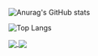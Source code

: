 
![Anurag's GitHub stats](https://github-readme-stats.vercel.app/api?username=MarcSegard&show_icons=true&theme=radical)

![Top Langs](https://github-readme-stats.vercel.app/api/top-langs/?username=MarcSegard&layout=compact&theme=radical)


<a href="https://github.com/MarcSegard/recap_html_css_JS_jquery_ajax">
  <img align="center" src="https://github-readme-stats.vercel.app/api/pin/?username=MarcSegard&repo=recap_html_css_JS_jquery_ajax&theme=radical" />
</a>
<a href="https://github.com/MarcSegard/location_voiture_aly_marc">
  <img align="center" src="https://github-readme-stats.vercel.app/api/pin/?username=MarcSegard&repo=location_voiture_aly_marc&theme=radical" />
</a>
